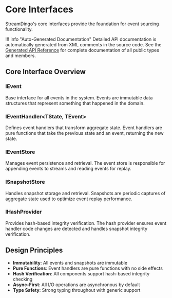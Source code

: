 # Core Interfaces

StreamDingo's core interfaces provide the foundation for event sourcing functionality.

!!! info "Auto-Generated Documentation"
    Detailed API documentation is automatically generated from XML comments in the source code. 
    See the [Generated API Reference](generated/index.md) for complete documentation of all public types and members.

## Core Interface Overview

### IEvent
Base interface for all events in the system. Events are immutable data structures that represent something that happened in the domain.

### IEventHandler<TState, TEvent>
Defines event handlers that transform aggregate state. Event handlers are pure functions that take the previous state and an event, returning the new state.

### IEventStore
Manages event persistence and retrieval. The event store is responsible for appending events to streams and reading events for replay.

### ISnapshotStore  
Handles snapshot storage and retrieval. Snapshots are periodic captures of aggregate state used to optimize event replay performance.

### IHashProvider
Provides hash-based integrity verification. The hash provider ensures event handler code changes are detected and handles snapshot integrity verification.

## Design Principles

- **Immutability**: All events and snapshots are immutable
- **Pure Functions**: Event handlers are pure functions with no side effects
- **Hash Verification**: All components support hash-based integrity checking
- **Async-First**: All I/O operations are asynchronous by default
- **Type Safety**: Strong typing throughout with generic support